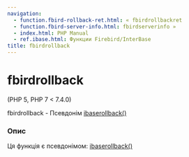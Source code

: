 ```yaml
---
navigation:
  - function.fbird-rollback-ret.html: « fbirdrollbackret
  - function.fbird-server-info.html: fbirdserverinfo »
  - index.html: PHP Manual
  - ref.ibase.html: Функции Firebird/InterBase
title: fbirdrollback
---
```

# fbirdrollback

(PHP 5, PHP 7 < 7.4.0)

fbirdrollback - Псевдонім [ibaserollback()](function.ibase-rollback.html)

### Опис

Ця функція є псевдонімом: [ibaserollback()](function.ibase-rollback.html)

